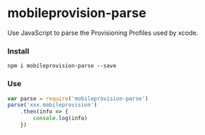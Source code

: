 # mobileprovision-parse

Use JavaScript to parse the Provisioning Profiles used by xcode.

### Install

```
npm i mobileprovision-parse --save
```

### Use

```js
var parse = require('mobileprovision-parse')
parse('xxx.mobileprovision')
	.then(info => {
		console.log(info)
	})
```